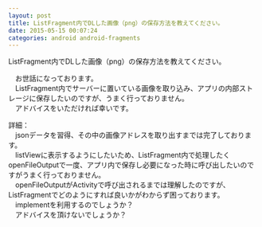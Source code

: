 ```yaml
---
layout: post
title: ListFragment内でDLした画像（png）の保存方法を教えてください。
date: 2015-05-15 00:07:24
categories: android android-fragments
---
```

<!-- {% raw %} -->
<p>ListFragment内でDLした画像（png）の保存方法を教えてください。</p>

<p>　お世話になっております。<br>
　ListFragment内でサーバーに置いている画像を取り込み、アプリの内部ストレージに保存したいのですが、うまく行っておりません。<br>
　アドバイスをいただければ幸いです。</p>

<p>詳細：<br>
　jsonデータを習得、その中の画像アドレスを取り出すまでは完了しております。<br>
　listViewに表示するようにしたいため、ListFragment内で処理したくopenFileOutputで一度、アプリ内で保存し必要になった時に呼び出したいのですがうまく行っておりません。<br>
　openFileOutputがActivityで呼び出されるまでは理解したのですが、ListFragmentでどのようにすれば良いかがわからず困っております。<br>
　implementを利用するのでしょうか？<br>
　アドバイスを頂けないでしょうか？</p>
<!-- {% endraw %} -->
